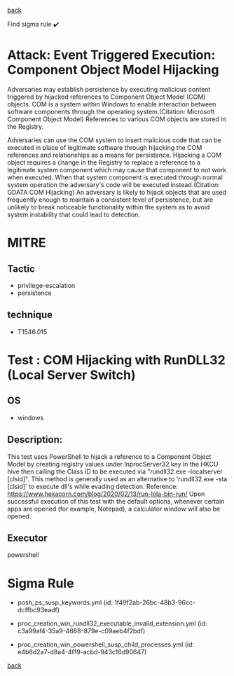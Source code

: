 
[back](../index.md)

Find sigma rule :heavy_check_mark: 

# Attack: Event Triggered Execution: Component Object Model Hijacking 

Adversaries may establish persistence by executing malicious content triggered by hijacked references to Component Object Model (COM) objects. COM is a system within Windows to enable interaction between software components through the operating system.(Citation: Microsoft Component Object Model)  References to various COM objects are stored in the Registry. 

Adversaries can use the COM system to insert malicious code that can be executed in place of legitimate software through hijacking the COM references and relationships as a means for persistence. Hijacking a COM object requires a change in the Registry to replace a reference to a legitimate system component which may cause that component to not work when executed. When that system component is executed through normal system operation the adversary's code will be executed instead.(Citation: GDATA COM Hijacking) An adversary is likely to hijack objects that are used frequently enough to maintain a consistent level of persistence, but are unlikely to break noticeable functionality within the system as to avoid system instability that could lead to detection. 

# MITRE
## Tactic
  - privilege-escalation
  - persistence


## technique
  - T1546.015


# Test : COM Hijacking with RunDLL32 (Local Server Switch)
## OS
  - windows


## Description:
This test uses PowerShell to hijack a reference to a Component Object Model by creating registry values under InprocServer32 key in the HKCU hive then calling the Class ID to be executed via "rundll32.exe -localserver [clsid]". 
This method is generally used as an alternative to 'rundll32.exe -sta [clsid]' to execute dll's while evading detection. 
Reference: https://www.hexacorn.com/blog/2020/02/13/run-lola-bin-run/
 Upon successful execution of this test with the default options, whenever certain apps are opened (for example, Notepad), a calculator window will also be opened. 

## Executor
powershell

# Sigma Rule
 - posh_ps_susp_keywords.yml (id: 1f49f2ab-26bc-48b3-96cc-dcffbc93eadf)

 - proc_creation_win_rundll32_executable_invalid_extension.yml (id: c3a99af4-35a9-4668-879e-c09aeb4f2bdf)

 - proc_creation_win_powershell_susp_child_processes.yml (id: e4b6d2a7-d8a4-4f19-acbd-943c16d90647)



[back](../index.md)
